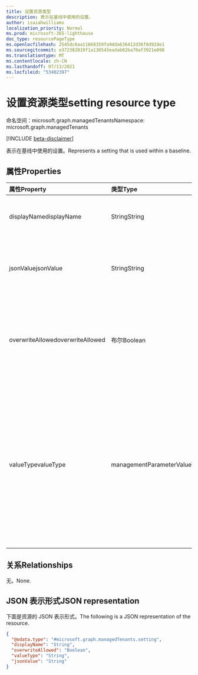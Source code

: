 ```yaml
---
title: 设置资源类型
description: 表示在基线中使用的设置。
author: isaiahwilliams
localization_priority: Normal
ms.prod: microsoft-365-lighthouse
doc_type: resourcePageType
ms.openlocfilehash: 2545dc6aa11668359fa9dda636412d36f8d92de1
ms.sourcegitcommit: e372382019f1a136543eadab02ba70af3921e098
ms.translationtype: MT
ms.contentlocale: zh-CN
ms.lasthandoff: 07/13/2021
ms.locfileid: "53402397"
---
```

# <a name="setting-resource-type"></a><span data-ttu-id="5722b-103">设置资源类型</span><span class="sxs-lookup"><span data-stu-id="5722b-103">setting resource type</span></span>

<span data-ttu-id="5722b-104">命名空间：microsoft.graph.managedTenants</span><span class="sxs-lookup"><span data-stu-id="5722b-104">Namespace: microsoft.graph.managedTenants</span></span>

[!INCLUDE [beta-disclaimer](../../includes/beta-disclaimer.md)]

<span data-ttu-id="5722b-105">表示在基线中使用的设置。</span><span class="sxs-lookup"><span data-stu-id="5722b-105">Represents a setting that is used within a baseline.</span></span>

## <a name="properties"></a><span data-ttu-id="5722b-106">属性</span><span class="sxs-lookup"><span data-stu-id="5722b-106">Properties</span></span>
|<span data-ttu-id="5722b-107">属性</span><span class="sxs-lookup"><span data-stu-id="5722b-107">Property</span></span>|<span data-ttu-id="5722b-108">类型</span><span class="sxs-lookup"><span data-stu-id="5722b-108">Type</span></span>|<span data-ttu-id="5722b-109">说明</span><span class="sxs-lookup"><span data-stu-id="5722b-109">Description</span></span>|
|:---|:---|:---|
|<span data-ttu-id="5722b-110">displayName</span><span class="sxs-lookup"><span data-stu-id="5722b-110">displayName</span></span>|<span data-ttu-id="5722b-111">String</span><span class="sxs-lookup"><span data-stu-id="5722b-111">String</span></span>|<span data-ttu-id="5722b-112">设置显示名称值。</span><span class="sxs-lookup"><span data-stu-id="5722b-112">The display name for the setting.</span></span> <span data-ttu-id="5722b-113">必填。</span><span class="sxs-lookup"><span data-stu-id="5722b-113">Required.</span></span> <span data-ttu-id="5722b-114">只读。</span><span class="sxs-lookup"><span data-stu-id="5722b-114">Read-only.</span></span>|
|<span data-ttu-id="5722b-115">jsonValue</span><span class="sxs-lookup"><span data-stu-id="5722b-115">jsonValue</span></span>|<span data-ttu-id="5722b-116">String</span><span class="sxs-lookup"><span data-stu-id="5722b-116">String</span></span>|<span data-ttu-id="5722b-117">设置为 JSON 字符串序列化的设置的值。</span><span class="sxs-lookup"><span data-stu-id="5722b-117">The value for the setting serialized as string of JSON.</span></span> <span data-ttu-id="5722b-118">必填。</span><span class="sxs-lookup"><span data-stu-id="5722b-118">Required.</span></span> <span data-ttu-id="5722b-119">只读。</span><span class="sxs-lookup"><span data-stu-id="5722b-119">Read-only.</span></span>|
|<span data-ttu-id="5722b-120">overwriteAllowed</span><span class="sxs-lookup"><span data-stu-id="5722b-120">overwriteAllowed</span></span>|<span data-ttu-id="5722b-121">布尔</span><span class="sxs-lookup"><span data-stu-id="5722b-121">Boolean</span></span>|<span data-ttu-id="5722b-122">指示应用此设置时是否可以替代现有配置的标志。</span><span class="sxs-lookup"><span data-stu-id="5722b-122">A flag indicating whether the setting can be override existing configurations when applied.</span></span> <span data-ttu-id="5722b-123">必填。</span><span class="sxs-lookup"><span data-stu-id="5722b-123">Required.</span></span> <span data-ttu-id="5722b-124">只读。</span><span class="sxs-lookup"><span data-stu-id="5722b-124">Read-only.</span></span>|
|<span data-ttu-id="5722b-125">valueType</span><span class="sxs-lookup"><span data-stu-id="5722b-125">valueType</span></span>|<span data-ttu-id="5722b-126">managementParameterValueType</span><span class="sxs-lookup"><span data-stu-id="5722b-126">managementParameterValueType</span></span>|<span data-ttu-id="5722b-127">设置数据类型值。</span><span class="sxs-lookup"><span data-stu-id="5722b-127">The data type for the setting.</span></span> <span data-ttu-id="5722b-128">可取值为：`string`、`integer`、`boolean`、`guid`、`stringCollection`、`integerCollection`、`booleanCollection`、`guidCollection`、`unknownFutureValue`。</span><span class="sxs-lookup"><span data-stu-id="5722b-128">Possible values are: `string`, `integer`, `boolean`, `guid`, `stringCollection`, `integerCollection`, `booleanCollection`, `guidCollection`, `unknownFutureValue`.</span></span> <span data-ttu-id="5722b-129">必填。</span><span class="sxs-lookup"><span data-stu-id="5722b-129">Required.</span></span> <span data-ttu-id="5722b-130">只读。</span><span class="sxs-lookup"><span data-stu-id="5722b-130">Read-only.</span></span>|

## <a name="relationships"></a><span data-ttu-id="5722b-131">关系</span><span class="sxs-lookup"><span data-stu-id="5722b-131">Relationships</span></span>
<span data-ttu-id="5722b-132">无。</span><span class="sxs-lookup"><span data-stu-id="5722b-132">None.</span></span>

## <a name="json-representation"></a><span data-ttu-id="5722b-133">JSON 表示形式</span><span class="sxs-lookup"><span data-stu-id="5722b-133">JSON representation</span></span>
<span data-ttu-id="5722b-134">下面是资源的 JSON 表示形式。</span><span class="sxs-lookup"><span data-stu-id="5722b-134">The following is a JSON representation of the resource.</span></span>
<!-- {
  "blockType": "resource",
  "@odata.type": "microsoft.graph.managedTenants.setting"
}
-->
``` json
{
  "@odata.type": "#microsoft.graph.managedTenants.setting",
  "displayName": "String",
  "overwriteAllowed": "Boolean",
  "valueType": "String",
  "jsonValue": "String"
}
```
